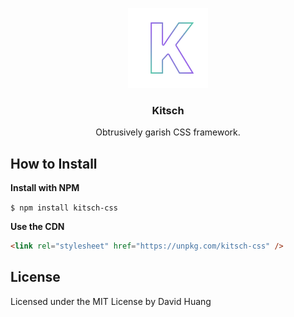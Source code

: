 <p align="center">
    <img src="kitschlogo.png" alt="Kitsch Logo">
    <h3 align="center">Kitsch</h3>
    <p align="center">Obtrusively garish CSS framework.</p>
</p>

## How to Install
__Install with NPM__

`$ npm install kitsch-css`

__Use the CDN__

```html
<link rel="stylesheet" href="https://unpkg.com/kitsch-css" />
```

## License
Licensed under the MIT License by David Huang
